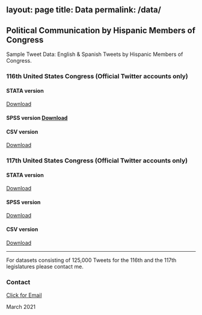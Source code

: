 layout: page
title: Data
permalink: /data/
---
## Political Communication by Hispanic Members of Congress
Sample Tweet Data:  English & Spanish Tweets by Hispanic Members of Congress. 

### 116th United States Congress (Official Twitter accounts only)

#### STATA version
[Download](/images/EngSpanTweets.dta)

#### SPSS version [Download](/images/EngSpanTweets.sav)

#### CSV version
[Download](/images/EngSpanTweets.csv)

### 117th United States Congress (Official Twitter accounts only)

#### STATA version
[Download](/images/117Congress.dta)

#### SPSS version
[Download](/images/117Congress.sav)

#### CSV version
[Download](/images/117Congress.csv)


---

For datasets consisting of 125,000 Tweets for the 116th and the 117th legislatures please contact me.

### Contact
[Click for Email](mailto:cxg172030@utdallas.edu)


March 2021
